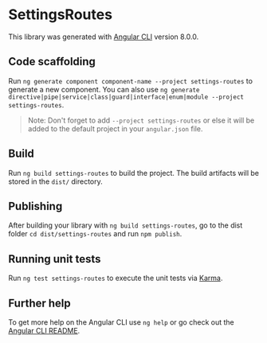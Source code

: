 # SettingsRoutes

This library was generated with [Angular CLI](https://github.com/angular/angular-cli) version 8.0.0.

## Code scaffolding

Run `ng generate component component-name --project settings-routes` to generate a new component. You can also use `ng generate directive|pipe|service|class|guard|interface|enum|module --project settings-routes`.
> Note: Don't forget to add `--project settings-routes` or else it will be added to the default project in your `angular.json` file. 

## Build

Run `ng build settings-routes` to build the project. The build artifacts will be stored in the `dist/` directory.

## Publishing

After building your library with `ng build settings-routes`, go to the dist folder `cd dist/settings-routes` and run `npm publish`.

## Running unit tests

Run `ng test settings-routes` to execute the unit tests via [Karma](https://karma-runner.github.io).

## Further help

To get more help on the Angular CLI use `ng help` or go check out the [Angular CLI README](https://github.com/angular/angular-cli/blob/master/README.md).
